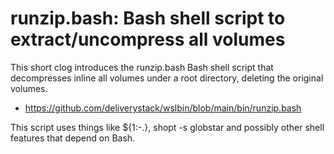 # runzip.bash: Bash shell script to extract/uncompress all volumes

This short clog introduces the runzip.bash Bash shell script that decompresses inline all volumes under a root directory, deleting the original volumes.

- https://github.com/deliverystack/wslbin/blob/main/bin/runzip.bash

This script uses things like ${1:-.}, shopt -s globstar and possibly other shell features that depend on Bash.